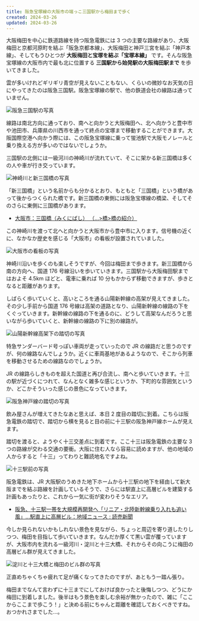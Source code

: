 ```yaml
---
title: 阪急宝塚線の大阪市の端っこ三国駅から梅田まで歩く
created: 2024-03-26
updated: 2024-03-26
---
```


大阪梅田を中心に鉄道路線を持つ阪急電鉄には 3 つの主要な路線があり、大阪梅田と京都河原町を結ぶ「阪急京都本線」、大阪梅田と神戸三宮を結ぶ「神戸本線」、そしてもうひとつが **大阪梅田と宝塚を結ぶ「宝塚本線」** です。そんな阪急宝塚線の大阪市内で最も北に位置する **三国駅から始発駅の大阪梅田駅まで** を歩いてきました。

雲が多いけれどギリギリ青空が見えないこともない、くらいの微妙なお天気の日にやってきたのは阪急三国駅。阪急宝塚線の駅で、他の鉄道会社の線路は通っていません。

![阪急三国駅の写真](ec169f11-bb20-4b6d-bde6-2c3a7a332300)

線路は南北方向に通っており、南へと向かうと大阪梅田へ、北へ向かうと豊中市や池田市、兵庫県の川西市を通って終点の宝塚まで移動することができます。大阪国際空港へ向かう際には、この阪急宝塚線に乗って蛍池駅で大阪モノレールと乗り換える方が多いのではないでしょうか。

三国駅の北側には一級河川の神崎川が流れていて、そこに架かる新三国橋は多くの人や車が行き交っています。

![神崎川と新三国橋の写真](a4c03816-95e2-43a7-a2a2-529e7f3f3200)

「新三国橋」という名前からも分かるとおり、もともと「三国橋」という橋があって後からつくられた橋です。新三国橋の東側には阪急宝塚線の橋梁、そしてそのさらに東側に三国橋があります。

- [大阪市：三国橋（みくにばし） （…>橋>橋の紹介）](https://www.city.osaka.lg.jp/kensetsu/page/0000023874.html)

この神崎川を渡って北へと向かうと大阪市から豊中市に入ります。信号機の近くに、なかなか歴史を感じる「大阪市」の看板が設置されていました。

![大阪市の看板の写真](7f37c1fe-b315-4df5-cf8a-700d4de55200)

神崎川沿いを歩くのも楽しそうですが、今回は梅田まで歩きます。新三国橋から南の方向へ、国道 176 号線沿いを歩いていきます。三国駅から大阪梅田駅まではおよそ 4.5km ほどと、電車に乗れば 10 分もかからず移動できますが、歩きとなると距離があります。

しばらく歩いていくと、高いところを通る山陽新幹線の高架が見えてきました。その少し手前から国道 176 号線は高架の道路となり、山陽新幹線の線路の下をくぐっていきます。新幹線の線路の下を通るのに、どうして高架なんだろうと思いながら歩いていくと、新幹線の線路の下に別の線路が。

![山陽新幹線高架下の踏切の写真](b178102b-3b12-4a18-d05d-1003d8d1c100)

特急サンダーバード号っぽい車両が走っていったので JR の線路だと思うのですが、何の線路なんでしょうか。近くに車両基地があるようなので、そこから列車を移動させるための線路なのでしょうか。

JR の線路らしきものを超えた国道と再び合流し、南へと歩いていきます。十三の駅が近づくにつれて、なんとなく雑多な感じというか、下町的な雰囲気というか、どこかそういった感じの景色になっていきます。

![阪急神戸線の踏切の写真](173f4bf9-f921-4cef-6f23-eb03990ea400)

飲み屋さんが増えてきたなあと思えば、本日 2 度目の踏切に到着。こちらは阪急電鉄の踏切で、踏切から横を見ると目の前に十三駅の阪急神戸線ホームが見えます。

踏切を渡ると、ようやく十三交差点に到着です。ここ十三は阪急電鉄の主要な 3 つの路線が交わる交通の要衝。大阪に住む人なら容易に読めますが、他の地域の人からすると「十三」ってわりと難読地名ですよね。

![十三駅前の写真](e4c76307-f7cc-463d-9536-34e619092300)

阪急電鉄は、JR 大阪駅のうめきた地下ホームから十三駅の地下を経由して新大阪までを結ぶ路線を計画しているそうで、さらには駅直上に高層ビルを建築する計画もあったりと、これから一気に街が変わりそうなエリア。

- [阪急、十三駅一帯を大規模再開発へ「リニア・北陸新幹線乗り入れも追い風」…駅直上に高層ビル：地域ニュース : 読売新聞](https://www.yomiuri.co.jp/local/kansai/news/20240205-OYO1T50074/)

今しか見られないかもしれない景色を見ながら、ちょっと周辺を寄り道したりしつつ、梅田を目指して歩いていきます。なんだか厚くて黒い雲が覆っていますが、大阪市内を流れる一級河川・淀川と十三大橋、それからその向こうに梅田の高層ビル群が見えてきました。

![淀川と十三大橋と梅田のビル群の写真](f84de252-a0f1-4258-24dc-6a3525f8da00)

正直めちゃくちゃ疲れて足が痛くなってきたのですが、あともう一踏ん張り。

梅田までなんて言わずに十三までにしておけば良かったと後悔しつつ、どうにか梅田に到着しました。後半はもう景色を楽しむ余裕が無かったので、雑に「ここからここまで歩こう！」と決める前にちゃんと距離を確認しておくべきですね。おつかれさまでした…。
